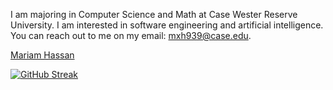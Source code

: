 I am majoring in Computer Science and Math at Case Wester Reserve University. I am interested in software engineering and artificial intelligence. 
You can reach out to me on my email: mxh939@case.edu. 
<script src="https://platform.linkedin.com/badges/js/profile.js" async defer type="text/javascript"></script>
<div class="badge-base LI-profile-badge" data-locale="en_US" data-size="medium" data-theme="light" data-type="VERTICAL" data-vanity="mariam--hassan" data-version="v1"><a class="badge-base__link LI-simple-link" href="https://www.linkedin.com/in/mariam--hassan?trk=profile-badge">Mariam Hassan</a></div>
                            

[![GitHub Streak](https://github-readme-streak-stats.herokuapp.com?user=mariam-hassan2&theme=github-dark-blue)](https://git.io/streak-stats)
